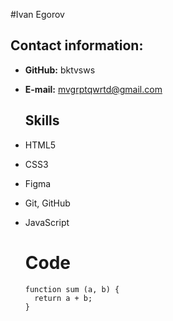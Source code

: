 #Ivan Egorov


## Contact information:

- __GitHub:__ bktvsws
- __E-mail:__ mvgrptqwrtd@gmail.com

  ## Skills
- HTML5
- CSS3
- Figma
- Git, GitHub
- JavaScript

  # Code
  ```
  function sum (a, b) {
    return a + b;
  }
  ```
